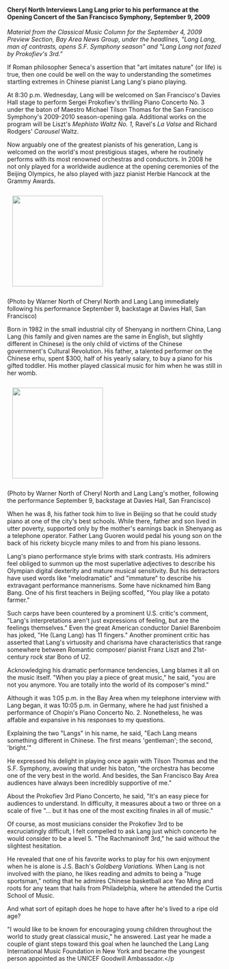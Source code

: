 <!-- MAIN TABLE -->
<tr class="table_main" >
<td class="td_center" valign="top">





<!-- ARTICLE TITLE -->

<h4><b>Cheryl North Interviews Lang Lang prior to his performance at the Opening Concert of the San Francisco Symphony, September 9, 2009</b></h4> 

<p></p>

<!-- NEWSPAPER TITLE AND DATE -->
<i>Material from the Classical Music Column for the September 4, 2009 Preview Section, Bay Area News Group, under the headlines, "Lang Lang, man of contrasts, opens S.F. Symphony season" and "Lang Lang not fazed by Prokofiev's 3rd."</i>
<p></p>




 

If Roman philosopher Seneca's assertion that "art imitates nature" (or life) is true, then one could be well on the way to understanding the sometimes startling extremes in Chinese pianist Lang Lang's piano playing.</p>

<p class="bodytextragright"></p>At 8:30 p.m. Wednesday, Lang will be welcomed on San Francisco's Davies Hall stage to perform Sergei Prokofiev's thrilling Piano Concerto No. 3 under the baton of Maestro Michael Tilson Thomas for the San Francisco Symphony's 2009-2010 season-opening gala. Additional works on the program will be Liszt's <i>Mephisto Waltz No. 1,</i> Ravel's <i>La Valse</i> and Richard Rodgers' <i>Carousel</i> Waltz.</p><p></p>

Now arguably one of the greatest pianists of his generation, Lang is welcomed on the world's most prestigious stages, where he routinely performs with its most renowned orchestras and conductors. In 2008 he not only played for a worldwide audience at the opening ceremonies of the Beijing Olympics, he also played with jazz pianist Herbie Hancock at the Grammy Awards.</p><p></p>


<img height=212 hspace=12 src="images/langcherie09.jpg" width=212 align=center vspace=12 />
 <p></p>
<align=center>
(Photo by Warner North of Cheryl North and Lang Lang immediately following his performance September 9, backstage at Davies Hall, San Francisco)
<p></p>

Born in 1982 in the small industrial city of Shenyang in northern China, Lang Lang (his family and given names are the same in English, but slightly different in Chinese) is the only child of victims of the Chinese government's Cultural Revolution. His father, a talented performer on the Chinese erhu, spent $300, half of his yearly salary, to buy a piano for his gifted toddler. His mother played classical music for him when he was still in her womb.</p><p></p>

<p></p>
<img height=212 hspace=12 src="images/lang_lang_mother.jpg"  
width=212 vspace=12 />
 <p></p>
(Photo by Warner North of Cheryl North and Lang Lang's mother, following the performance September 9, backstage at Davies Hall, San Francisco)
<p></p>

When he was 8, his father took him to live in Beijing so that he could study piano at one of the city's best schools. While there, father and son lived in utter poverty, supported only by the mother's earnings back in Shenyang as a telephone operator. Father Lang Guoren would pedal his young son on the back of his rickety bicycle many miles to and from his piano lessons.</p><p></p>Lang's piano performance style brims with stark contrasts. His admirers feel obliged to summon up the most superlative adjectives to describe his Olympian digital dexterity and mature musical sensitivity. But his detractors have used words like "melodramatic" and "immature" to describe his extravagant performance mannerisms. Some have nicknamed him Bang Bang. One of his first teachers in Beijing scoffed, "You play like a potato farmer." </p><p></p>

Such carps have been countered by a prominent U.S. critic's comment, "Lang's interpretations aren't just expressions of feeling, but are the feelings themselves." Even the great American conductor Daniel Barenboim has joked, "He (Lang Lang) has 11 fingers." Another prominent critic has asserted that Lang's virtuosity and charisma have characteristics that range somewhere between Romantic composer/ pianist Franz Liszt and 21st-century rock star Bono of U2.</p><p></p>

Acknowledging his dramatic performance tendencies, Lang blames it all on the music itself. "When you play a piece of great music," he said, "you are not you anymore. You are totally into the world of its composer's mind." </p><p></p>

Although it was 1:05 p.m. in the Bay Area when my telephone interview with Lang began, it was 10:05 p.m. in Germany, where he had just finished a performance of Chopin's Piano Concerto No. 2. Nonetheless, he was affable and expansive in his responses to my questions.</p><p></p>

Explaining the two "Langs" in his name, he said, "Each Lang means something different in Chinese. The first means 'gentleman'; the second, 'bright.'"</p><p></p> 

He expressed his delight in playing once again with Tilson Thomas and the S.F. Symphony, avowing that under his baton, "the orchestra has become one of the very best in the world. And besides, the San Francisco Bay Area audiences have always been incredibly supportive of me." </p><p></p>About the Prokofiev 3rd Piano Concerto, he said, "It's an easy piece for audiences to understand. In difficulty, it measures about a two or three on a scale of five "... but it has one of the most exciting finales in all of music."</p><p></p>

Of course, as most musicians consider the Prokofiev 3rd to be excruciatingly difficult, I felt compelled to ask Lang just which concerto he would consider to be a level 5. "The Rachmaninoff 3rd," he said without the slightest hesitation.</p><p></p>He revealed that one of his favorite works to play for his own enjoyment when he is alone is J.S. Bach's <i>Goldberg Variations.</i> When Lang is not involved with the piano, he likes reading and admits to being a "huge sportsman," noting that he admires Chinese basketball ace Yao Ming and roots for any team that hails from Philadelphia, where he attended the Curtis School of Music.</p><p></p>

And what sort of epitaph does he hope to have after he's lived to a ripe old age?</p><p></p>"I would like to be known for encouraging young children throughout the world to study great classical music," he answered. Last year he made a couple of giant steps toward this goal when he launched the Lang Lang International Music Foundation in New York and became the youngest person appointed as the UNICEF Goodwill Ambassador.</p



  <p></p>




<!-- LEFT TO RIGHT CELL CHANGE -->
</td><td class="td_right">



<p align="center"></p>

<!------------------- DM BANNER --------------------------------
<table width="150" cellspacing="0" cellpadding="0" border="0">
<tr>
<td bgcolor="cccccc" align="center">
<a href="http://www.dunningmarketing.com" target="new">
<img src="http://www.dunningmarketing.com/images/banner_dunning_marketing.gif" height="28" width="150" border="0"></a></td>
</tr>
<tr>
<td bgcolor="cccccc" align="center">
<font style="
font-family: trebuchet, verdana, arial, sans-serif;
font-size: 11px;
font-weight: regular;
color: #000000;
line-height: 1.4em">
High Performance websites by  <br />
<a href="http://www.dunningmarketing.com" target="new">Dunning Marketing</a><br /><br /></td>
</tr>
</table> -->

</td></tr></table> 
</td></tr></table>

<br /><br />


<img src="images/btn_articles_on.gif" height="1" width="1" />
<img src="images/btn_casestudies_on.gif" height="1" width="1" />
<img src="images/btn_cheryl_on.gif" height="1" width="1" />
<img src="images/btn_cheryl_p_on.gif" height="1" width="1" />
<img src="images/btn_clients_on.gif" height="1" width="1" />
<img src="images/btn_contact_on.gif" height="1" width="1" />
<img src="images/btn_history_on.gif" height="1" width="1" />
<img src="images/btn_home_on.gif" height="1" width="1" />
<img src="images/btn_interviews_on.gif" height="1" width="1" />
<img src="images/btn_resume_on.gif" height="1" width="1" />
<img src="images/btn_reviews_on.gif" height="1" width="1" />
<img src="images/btn_services_on.gif" height="1" width="1" />
<img src="images/btn_warner_on.gif" height="1" width="1" />
<img src="images/btn_warner_p_on.gif" height="1" width="1" />

<!-- EXTERNAL LINKS -->
<div style="position: absolute; top: -20px; left: -20px;">
<a href="http://www.dunningmarketing.com">.</a>
<a href="http://www.witnessamerica.com">.</a>
<a href="http://www.witnessamerica.com/camcorders">.</a>
<a href="http://www.ksql.com">.</a>
<a href="http://www.ascendaviation.com">.</a>
<a href="http://www.echovalleysupply.com">.</a>
<a href="http://www.northworks.net">.</a>
<a href="http://www.attainia.com">.</a>
<a href="http://www.briandunning.com">.</a>
</div>
<!-- END EXTERNAL LINKS -->

</body>
</html>
